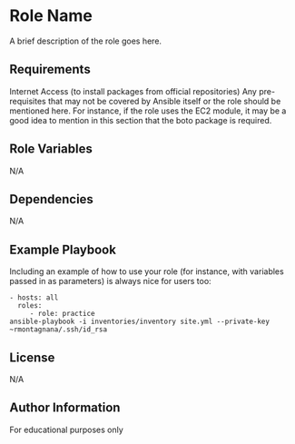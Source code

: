 Role Name
=========

A brief description of the role goes here.

Requirements
------------
Internet Access (to install packages from official repositories)
Any pre-requisites that may not be covered by Ansible itself or the role should be mentioned here. For instance, if the role uses the EC2 module, it may be a good idea to mention in this section that the boto package is required.

Role Variables
--------------
N/A

Dependencies
------------
N/A

Example Playbook
----------------

Including an example of how to use your role (for instance, with variables passed in as parameters) is always nice for users too:

    - hosts: all
      roles:
         - role: practice
    ansible-playbook -i inventories/inventory site.yml --private-key ~rmontagnana/.ssh/id_rsa

License
-------
N/A

Author Information
------------------
For educational purposes only
